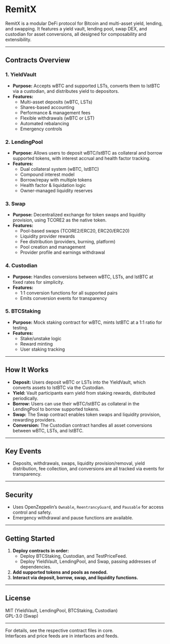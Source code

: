# RemitX 

RemitX is a modular DeFi protocol for Bitcoin and multi-asset yield, lending, and swapping. It features a yield vault, lending pool, swap DEX, and custodian for asset conversions, all designed for composability and extensibility.

---

## Contracts Overview

### 1. YieldVault

- **Purpose:** Accepts wBTC and supported LSTs, converts them to lstBTC via a custodian, and distributes yield to depositors.
- **Features:**  
  - Multi-asset deposits (wBTC, LSTs)
  - Shares-based accounting
  - Performance & management fees
  - Flexible withdrawals (wBTC or LST)
  - Automated rebalancing
  - Emergency controls

### 2. LendingPool

- **Purpose:** Allows users to deposit wBTC/lstBTC as collateral and borrow supported tokens, with interest accrual and health factor tracking.
- **Features:**  
  - Dual collateral system (wBTC, lstBTC)
  - Compound interest model
  - Borrow/repay with multiple tokens
  - Health factor & liquidation logic
  - Owner-managed liquidity reserves

### 3. Swap

- **Purpose:** Decentralized exchange for token swaps and liquidity provision, using TCORE2 as the native token.
- **Features:**  
  - Pool-based swaps (TCORE2/ERC20, ERC20/ERC20)
  - Liquidity provider rewards
  - Fee distribution (providers, burning, platform)
  - Pool creation and management
  - Provider profile and earnings withdrawal

### 4. Custodian

- **Purpose:** Handles conversions between wBTC, LSTs, and lstBTC at fixed rates for simplicity.
- **Features:**  
  - 1:1 conversion functions for all supported pairs
  - Emits conversion events for transparency

### 5. BTCStaking

- **Purpose:** Mock staking contract for wBTC, mints lstBTC at a 1:1 ratio for testing.
- **Features:**  
  - Stake/unstake logic
  - Reward minting
  - User staking tracking

---

## How It Works

- **Deposit:** Users deposit wBTC or LSTs into the YieldVault, which converts assets to lstBTC via the Custodian.
- **Yield:** Vault participants earn yield from staking rewards, distributed periodically.
- **Borrow:** Users can use their wBTC/lstBTC as collateral in the LendingPool to borrow supported tokens.
- **Swap:** The Swap contract enables token swaps and liquidity provision, rewarding providers.
- **Conversion:** The Custodian contract handles all asset conversions between wBTC, LSTs, and lstBTC.

---

## Key Events

- Deposits, withdrawals, swaps, liquidity provision/removal, yield distribution, fee collection, and conversions are all tracked via events for transparency.

---

## Security

- Uses OpenZeppelin’s `Ownable`, `ReentrancyGuard`, and `Pausable` for access control and safety.
- Emergency withdrawal and pause functions are available.

---

## Getting Started

1. **Deploy contracts in order:**  
   - Deploy BTCStaking, Custodian, and TestPriceFeed.
   - Deploy YieldVault, LendingPool, and Swap, passing addresses of dependencies.
2. **Add supported tokens and pools as needed.**
3. **Interact via deposit, borrow, swap, and liquidity functions.**

---

## License

MIT (YieldVault, LendingPool, BTCStaking, Custodian)  
GPL-3.0 (Swap)

---

For details, see the respective contract files in core.  
Interfaces and price feeds are in interfaces and feeds.
